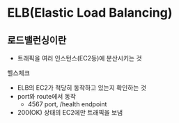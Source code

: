 # ELB(Elastic Load Balancing)
## 로드밸런싱이란
- 트래픽을 여러 인스턴스(EC2등)에 분산시키는 것

헬스체크
- ELB의 EC2가 적당히 동작하고 있는지 확인하는 것
- port와 route에서 동작
  - 4567 port, /health endpoint
- 200(OK) 상태의 EC2에만 트래픽을 보냄